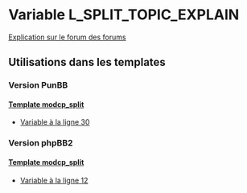 # Variable L_SPLIT_TOPIC_EXPLAIN
[Explication sur le forum des forums](http://forum.forumactif.com/t294113-listing-des-variables#L_SPLIT_TOPIC_EXPLAIN)

## Utilisations dans les templates

### Version PunBB

#### [Template modcp_split](punbb/modcp_split.md)
* [Variable à la ligne 30](../punbb/modcp_split.tpl#L30)

### Version phpBB2

#### [Template modcp_split](subsilver/modcp_split.md)
* [Variable à la ligne 12](../subsilver/modcp_split.tpl#L12)